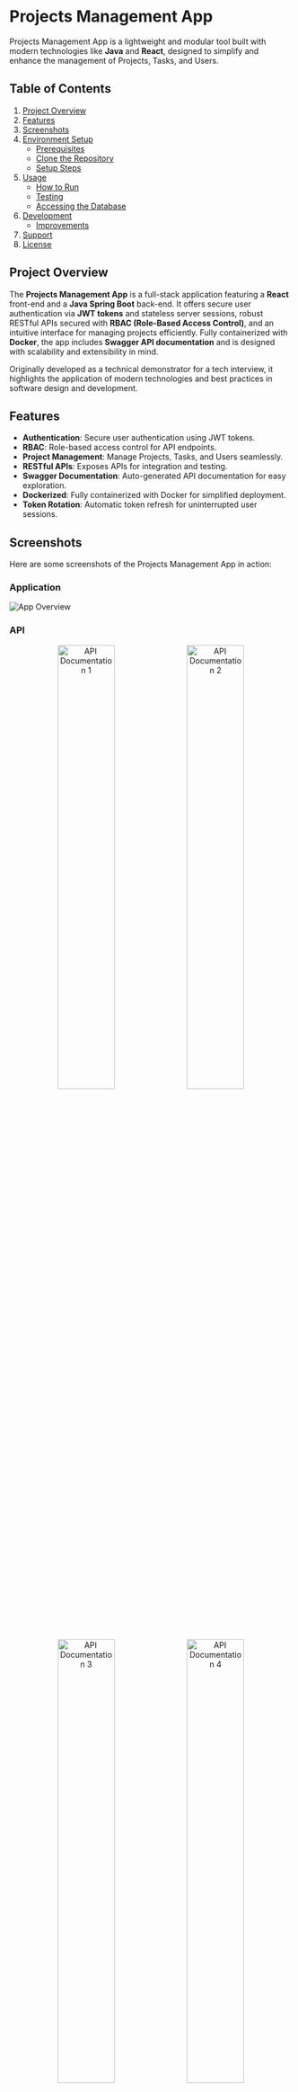 # Projects Management App

Projects Management App is a lightweight and modular tool built with modern technologies like **Java** and **React**, designed to simplify and enhance the management of Projects, Tasks, and Users.

## Table of Contents

1. [Project Overview](#project-overview)
2. [Features](#features)
3. [Screenshots](#screenshots)
4. [Environment Setup](#environment-setup)
   - [Prerequisites](#prerequisites)
   - [Clone the Repository](#clone-the-repository)
   - [Setup Steps](#setup-steps)
5. [Usage](#usage)
   - [How to Run](#how-to-run)
   - [Testing](#testing)
   - [Accessing the Database](#accessing-the-database)
6. [Development](#development)
   - [Improvements](#improvements)
7. [Support](#support)
8. [License](#license)

## Project Overview

The **Projects Management App** is a full-stack application featuring a **React** front-end and a **Java Spring Boot** back-end. It offers secure user authentication via **JWT tokens** and stateless server sessions, robust RESTful APIs secured with **RBAC (Role-Based Access Control)**, and an intuitive interface for managing projects efficiently. Fully containerized with **Docker**, the app includes **Swagger API documentation** and is designed with scalability and extensibility in mind.

Originally developed as a technical demonstrator for a tech interview, it highlights the application of modern technologies and best practices in software design and development.

## Features

- **Authentication**: Secure user authentication using JWT tokens.
- **RBAC**: Role-based access control for API endpoints.
- **Project Management**: Manage Projects, Tasks, and Users seamlessly.
- **RESTful APIs**: Exposes APIs for integration and testing.
- **Swagger Documentation**: Auto-generated API documentation for easy exploration.
- **Dockerized**: Fully containerized with Docker for simplified deployment.
- **Token Rotation**: Automatic token refresh for uninterrupted user sessions.

## Screenshots

Here are some screenshots of the Projects Management App in action:

### Application

![App Overview](assets/screenshots/pmapp.gif)

### API

<p align="center">
  <img src="assets/screenshots/pmapp-api-1.png" alt="API Documentation 1" width="45%" />
  <img src="assets/screenshots/pmapp-api-2.png" alt="API Documentation 2" width="45%" />
</p>
<p align="center">
  <img src="assets/screenshots/pmapp-api-3.png" alt="API Documentation 3" width="45%" />
  <img src="assets/screenshots/pmapp-api-4.png" alt="API Documentation 4" width="45%" />
</p>

## Environment Setup

### Prerequisites

To successfully use or test this application, ensure you have the following software installed:

- [Java](https://www.java.com/en/download/) - Version 8 or higher
- [Node.js](https://nodejs.org/it/download/) - LTS version
- [Yarn](https://yarnpkg.com/lang/en/docs/install/) - Recommended (the scripts, front-end project, and lockfile were built with Yarn, but NPM can also be used)
- [Git](https://git-scm.com/)
- [Docker](https://www.docker.com/get-started)

### Clone the Repository

```bash
git clone https://github.com/mtmarco87/pmapp.git
cd pmapp
```

### Setup Steps

#### Create and Run the Application

Make the `start.sh` script executable:

```bash
chmod +x ./start.sh
```

Run the `start.sh` script to automatically install dependencies, test, build, and launch the application:

```bash
./start.sh
```

Wait a few minutes for the process to complete. If everything is successful, a browser window will automatically open, pointing to the [PmApp Front-End homepage](http://localhost:3000).

If you encounter issues with the script or prefer to manually install and build the app, follow these steps:

```bash
# 1) Back-End: Install dependencies, test, build, and create a Docker image
cd pmapp-be
./mvnw package
docker build -t ricardo/pmapp-be .

# 2) Front-End: Install dependencies, test, build, and create a Docker image
cd ../pmapp-fe
yarn install
yarn test --watchAll=false
yarn build
docker build -t ricardo/pmapp-fe .

# 3) Run Docker Compose
cd ..
docker-compose up -d
```

## Usage

### How to Run

The application runs an initialization script at startup, which creates the initial database structure and populates it with test data.

You can access the web application at [http://localhost:3000/](http://localhost:3000/) using one of the pre-configured user profiles:

| Role                | Username | Password |
| ------------------- | -------- | -------- |
| **Admin**           | admin    | Test123  |
| **Project Manager** | projman  | Test123  |
| **Developer**       | dev      | Test123  |

### Testing

Additionally, the back-end application generates a Swagger API documentation, accessible at:

```bash
http://localhost:8080/swagger-ui.html
```

To test the APIs, you must first authenticate by making a POST request to the login endpoint with valid credentials to obtain a JWT token:

```bash
http://localhost:8080/auth/login
```

The response will include a valid access token, which you can use in the `Authorization` header of subsequent requests as a Bearer token.

Example using `curl`:

```bash
curl -X GET "http://localhost:8080/user/all" -H "accept: */*" -H "Authorization: Bearer <YOUR_JWT_TOKEN>"
```

Alternatively, you can use the Swagger UI by clicking the "Authorize" button and prepending the word `Bearer` to the token (e.g., `Bearer <YOUR_JWT_TOKEN>`).

**Note**: The JWT access token is valid for 2 hours. After expiration, the front-end application will automatically perform token rotation by calling the `refreshToken` endpoint to obtain a new token (valid for 1 hour).

### Accessing the Database

A lightweight UI is available for accessing the database. Open the following link in your browser:

```bash
http://localhost:9000/
```

Use the following credentials to log in:

- **System**: PostgreSQL
- **Server**: db
- **User**: postgres
- **Password**: pmapp
- **Database**: pmapp

For a more advanced database management experience, consider downloading [PgAdmin](https://www.pgadmin.org/download/).

## Development

### Improvements

This application was developed for educational purposes, and several areas could be enhanced to make it more robust and production-ready:

- **Documentation**: Add comprehensive Java/TypeScript documentation for all classes and methods.
- **Test Coverage**: Increase test coverage to at least 80%-90%, which is a standard for high-quality software.
- **Logging**: Implement meaningful logging to make debugging and issue tracking easier.
- **Front-End Validation**: Add more client-side validations to reduce unnecessary API calls for server-side validation.
- **Back-End Validation**: Improve the validation layer for REST API models to ensure cleaner and more reliable data handling.
- **Redux Store Usage**: Extend the use of the Redux store to manage additional application data beyond session and notifications.
- **UI Enhancements**: Improve the user interface for a better user experience.
- **Environment Variables**: Replace hardcoded credentials and endpoints with environment variables to enhance security and support CI/CD pipelines.
- **Security**: Serve the application over HTTPS in production to prevent man-in-the-middle attacks.
- **OAuth2 Integration**: Implement a modern OAuth2 login system. The back-end is already prepared for OAuth2 support, but additional work is needed on the front-end. An OAuth2 provider account must also be created, and the back-end configuration updated accordingly.
- **API Optimization**: Optimize API calls to retrieve only the necessary data and implement server-side pagination for better performance.

## Support

If you find this project useful, consider supporting its development:

- ⭐ Star the repository to show your appreciation.
- 💬 Share feedback or suggestions by opening an issue.
- ☕ [Buy me a coffee](https://buymeacoffee.com/mtmarco87) to support future updates and improvements.
- 🔵 BTC Address: `bc1qzy6e99pkeq00rsx8jptx93jv56s9ak2lz32e2d`
- 🟣 ETH Address: `0x38cf74ED056fF994342941372F8ffC5C45E6cF21`

## License

This project is licensed under the [MIT License](LICENSE). See the `LICENSE` file for more details.
